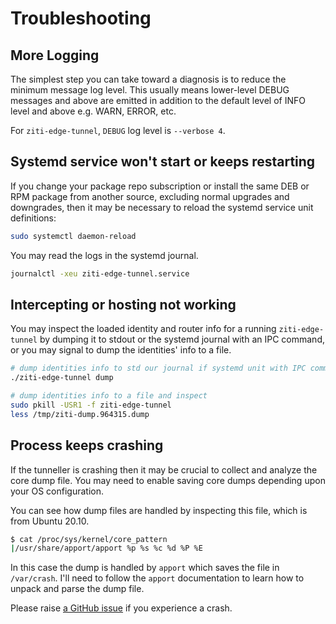 
# Troubleshooting

## More Logging

The simplest step you can take toward a diagnosis is to reduce the minimum message log level. This usually means lower-level DEBUG messages and above are emitted in addition to the default level of INFO level and above e.g. WARN, ERROR, etc.

  For `ziti-edge-tunnel`, `DEBUG` log level is `--verbose 4`.

## Systemd service won't start or keeps restarting

If you change your package repo subscription or install the same DEB or RPM package from another source, excluding normal upgrades and downgrades, then it may be necessary to reload the systemd service unit definitions:

  ```bash
  sudo systemctl daemon-reload
  ```

You may read the logs in the systemd journal.

```bash
journalctl -xeu ziti-edge-tunnel.service
```

## Intercepting or hosting not working

You may inspect the loaded identity and router info for a running `ziti-edge-tunnel` by dumping it to stdout or the systemd journal with an IPC command, or you may signal to dump the identities' info to a file.

  ```bash
  # dump identities info to std our journal if systemd unit with IPC command
  ./ziti-edge-tunnel dump
  ```

  ```bash
  # dump identities info to a file and inspect
  sudo pkill -USR1 -f ziti-edge-tunnel
  less /tmp/ziti-dump.964315.dump
  ```

## Process keeps crashing

If the tunneller is crashing then it may be crucial to collect and analyze the core dump file. You may need to enable saving core dumps depending upon your OS configuration.

  You can see how dump files are handled by inspecting this file, which is from Ubuntu 20.10.

  ```bash
  $ cat /proc/sys/kernel/core_pattern
  |/usr/share/apport/apport %p %s %c %d %P %E
  ```

  In this case the dump is handled by `apport` which saves the file in `/var/crash`. I'll need to follow the `apport` documentation to learn how to unpack and parse the dump file.

Please raise [a GitHub issue](https://github.com/openziti/ziti-tunnel-sdk-c/issues/) if you experience a crash.
